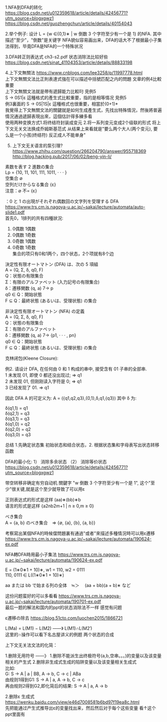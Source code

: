 1.NFA到DFA的转化 https://blog.csdn.net/u012359618/article/details/42456771?utm_source=blogxgwz1 <br/>
https://blog.csdn.net/guozhengchun/article/details/40154043

2.举个例子: 设计 L = {w ∈{0,1}∗ | w 倒数 3 个字符至少有一个是 1} 的NFA.
其中描述"至少"，"倒数"是关键字
NFA貌似容易画出来，DFA的话大不了根据最小子集法得到，毕竟DFA是NFA的一个特殊状况

3.DFA转正则表达式 ch3-s2.pdf 状态消除法比较好些
https://blog.csdn.net/sinat_41104353/article/details/88833198

4.上下文無關法 https://www.cnblogs.com/lee3258/p/11997778.html <br/>
上下文無關文法比正則表達式強在可以描述中括號匹配之内的問題 文章的例4比較重要<br/>
上下文無關文法就是帶有遞歸能力比較叼 見例5 <br/>
S -> 0S1|ε 這種格式的產生式比較重要，指的是相等情况 見例5<br/>
例3裏面的 S -> 0S|1S|ε 這種格式也很重要，相當於(0+1)*<br/>
我覺得上下文無關文法的關鍵就是如何生成產生式，先找出特殊情況，然後將普遍情況通過遞歸表現出來，這個估計得多練多看 <br/>
使用两种变换方式1.将终结符封装成变元 2.将一系列变元变成2个级联的形式 将上下文无关文法换成乔姆斯基范式 从结果上来看就是"要么两个大人(两个变元), 要么是一个小孩(终结符) 反正成人不能单身" <br/>

5. 上下文无关语言的泵引理? https://www.zhihu.com/question/266204790/answer/955718369 <br/>
http://blog.hacking.pub/2017/06/02/beng-yin-li/

素数を表す 2 進数の集合 <br/>
Lp = {10, 11, 101, 111, 1011, · · · } <br/>
空集合 ∅  <br/>
空列だけからなる集合 {ε} <br/>
注意：∅ 不= {ε} <br/>

：0 と 1 の出現がそれぞれ偶数回の文字列を受理する DFA https://www.trs.cm.is.nagoya-u.ac.jp/~sakai/lecture/automata/auto-slide1.pdf <br/>
首先0，1排列的共有四種狀況: 
1. 0偶数 1偶数 <br/>
2. 0偶数 1奇数 <br/>
3. 0奇数 1偶数 <br/>
4. 0奇数 1奇数 <br/>
集合的项只有0和1两个，四个状态，2个项就有8个边 <br/>


決定性有限オートマトン (DFA) は、次の 5 項組  <br/>
A = (Q, Σ, δ, q0, F)  <br/>
 Q：状態の有限集合  <br/>
 Σ：有限のアルファベット (入力記号の有限集合)  <br/>
 δ：遷移関数 (q, a) 7→ p  <br/>
 q0 ∈ Q：開始状態  <br/>
 F ⊆ Q：最終状態 (あるいは、受理状態) の集合  <br/>

非決定性有限オートマトン (NFA) の定義  <br/>
A = (Q, Σ, δ, q0, F)  <br/>
 Q：状態の有限集合  <br/>
 Σ：有限のアルファベット  <br/>
 δ：遷移関数 (q, a) 7→ {p1, · · · , pn}  <br/>
 q0 ∈ Q：開始状態  <br/>
 F ⊆ Q：最終状態 (あるいは、受理状態) の集合  <br/>
 
 克林闭包(Kleene Closure):
 
例2. 请设计 DFA, 在任何由 0 和 1 构成的串中, 接受含有 01 子串的全部串.  <br/>
1 未发现 01, 即使 0 都还没出现过;  => q1 <br/> 
2 未发现 01, 但刚刚读入字符是 0; => q1 <br/>
3 已经发现了 01. => q1 <br/>

因此 DFA A 的可定义为: A = ({q1,q2,q3},{0,1},δ,q1,{q3}) 其中 δ 为: <br/>

δ(q1,1) = q1  <br/>
δ(q2,1) = q3 <br/>
δ(q3,1) = q3  <br/>
δ(q1,0) = q2  <br/>
δ(q2,0) = q2  <br/>
δ(q3,0) = q3 <br/>

总结 1.先确定状态集 初始状态和结合状态，2. 根据状态集和字母表写出状态转移函数

DFA的最小化: 1） 消除多余状态 （2）  消除等价状态 https://blog.csdn.net/u012359618/article/details/42456771?utm_source=blogxgwz1

带空转移非确定有穷自动机 關鍵字 "w 倒数 3 个字符至少有一个是 1", 这个"至少"很关键,就是这个至少就导致了可以用ε

正则表达式的形式是这样   (aa)∗(bb)∗b  <br/>
语言的形式是这样   {a2nb2m+1 | n ≥ 0,m ≥ 0}

べき集合<br/>
A = {a, b} のべき集合　=> {∅, {a}, {b}, {a, b}}

考察寫出某個NFA的時候儅問題裏有通過"或者"來描述多種情況時可以用ε遷移　https://www.trs.cm.is.nagoya-u.ac.jp/~sakai/lecture/automata/190624-ex.pdf
 
NFA轉DFA時用最小子集法 https://www.trs.cm.is.nagoya-u.ac.jp/~sakai/lecture/automata/190624-ex.pdf

E = (1∗0∗1 + 10)∗, w1 = 110, w2 = 0111 <br/>
110, 0111 ∈ L((1∗0∗1 + 10)∗)

aa または bb で始まる列の全体　≒＞　 (aa + bb)(a + b)∗ など

这份问题蛮好的可以多看看 https://www.trs.cm.is.nagoya-u.ac.jp/~sakai/lecture/automata/190701-ex.pdf<br/>
最后一题的解法和国内的ppt的状态消除法不一样 感觉有问题<br/>

ε遷移の除去 https://blog.51cto.com/luochen2015/1866721

L(Ma) = L(M1) − L(M2) ——》 L(M1)∩L(M2′)<br/>
这里的∩操作可以看下名古屋讲义的例题 两个状态的合成

上下文无关法文法的化简：

1.删除无用符号 ——》 1.删除不能派生出终极符号(a,b,空串。。。)的变量以及该变量相关的产生式  2.删除非生成式生成的陷阱变量以及该变量相关生成式<br/>
比如: <br/>
G:  S -> A | a | BB, A -> b, C -> c | ABa <br/>
由规则1得到G1:  S -> A | a, A -> b, C -> c <br/>
再由规则2得到G2,即化简后的结果:  S -> A | a, A -> b <br/>

2.删除ε 生成式<br/>
https://wenku.baidu.com/view/e46d7008581b6bd97f19ea8c.html <br/>
先把能通过产生式推导出ε的变量找出来，然后然后对于每个这些变量 看↑这个ppt里面有
